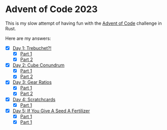 # Advent of Code 2023

This is my slow attempt of having fun with the [Advent of Code](https://adventofcode.com/) challenge in Rust.

Here are my answers:

- [x] [Day 1: Trebuchet?!](./src/challenges/day_1.rs)
  - [x] [Part 1](https://github.com/brunojppb/advent-of-code-2023/blob/885ae4b651a8d1704e8332ea77727b9f2046c595/src/challenges/day_1.rs#L15)
  - [x] [Part 2](https://github.com/brunojppb/advent-of-code-2023/blob/885ae4b651a8d1704e8332ea77727b9f2046c595/src/challenges/day_1.rs#L47)
- [x] [Day 2: Cube Conundrum](./src/challenges/day_2.rs)
  - [x] [Part 1](https://github.com/brunojppb/advent-of-code-2023/blob/885ae4b651a8d1704e8332ea77727b9f2046c595/src/challenges/day_2.rs#L16)
  - [x] [Part 2](https://github.com/brunojppb/advent-of-code-2023/blob/885ae4b651a8d1704e8332ea77727b9f2046c595/src/challenges/day_2.rs#L23)
- [x] [Day 3: Gear Ratios](./src/challenges/day_3.rs)
  - [x] [Part 1](https://github.com/brunojppb/advent-of-code-2023/blob/885ae4b651a8d1704e8332ea77727b9f2046c595/src/challenges/day_3.rs#L19)
  - [x] [Part 2](https://github.com/brunojppb/advent-of-code-2023/blob/885ae4b651a8d1704e8332ea77727b9f2046c595/src/challenges/day_3.rs#L24)
- [x] [Day 4: Scratchcards](./src/challenges/day_4.rs)
  - [x] [Part 1](https://github.com/brunojppb/advent-of-code-2023/blob/87890b69fe3c71eb9b5e216657b95936e2193295/src/challenges/day_4.rs#L16)
- [x] [Day 5: If You Give A Seed A Fertilizer](./src/challenges/day_5.rs)
  - [x] [Part 1](/src/challenges/day_5.rs#L79)
  - [x] [Part 1](/src/challenges/day_5.rs#L102)
